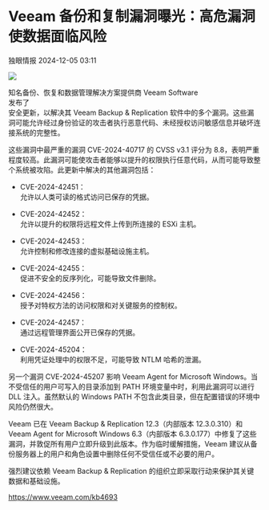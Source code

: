 #  Veeam 备份和复制漏洞曝光：高危漏洞使数据面临风险   
 独眼情报   2024-12-05 03:11  
  
![](https://mmbiz.qpic.cn/sz_mmbiz_jpg/KgxDGkACWnQhEicGhSWcS40x9K5N4Sib8RKl8f8omGicha8BcF4PoGmzjicRtyWw7ErH9IU4ibNibM2viafp8CsgKbyQQ/640?wx_fmt=other&from=appmsg "")  
  
知名备份、恢复和数据管理解决方案提供商 Veeam Software  
发布了  
安全更新，以解决其 Veeam Backup & Replication 软件中的多个漏洞。这些漏洞可能允许经过身份验证的攻击者执行恶意代码、未经授权访问敏感信息并破坏连接系统的完整性。  
  
这些漏洞中最严重的漏洞 CVE-2024-40717 的 CVSS v3.1 评分为 8.8，表明严重程度较高。此漏洞可能使攻击者能够以提升的权限执行任意代码，从而可能导致整个系统被攻陷。此更新中解决的其他漏洞包括：  
- CVE-2024-42451：  
允许以人类可读的格式访问已保存的凭据。  
  
- CVE-2024-42452：  
允许以提升的权限将远程文件上传到所连接的 ESXi 主机。  
  
- CVE-2024-42453：  
允许控制和修改连接的虚拟基础设施主机。  
  
- CVE-2024-42455：  
促进不安全的反序列化，可能导致文件删除。  
  
- CVE-2024-42456：  
授予对特权方法的访问权限和对关键服务的控制权。  
  
- CVE-2024-42457：  
通过远程管理界面公开已保存的凭据。  
  
- CVE-2024-45204：  
利用凭证处理中的权限不足，可能导致 NTLM 哈希的泄漏。  
  
另一个漏洞 CVE-2024-45207 影响 Veeam Agent for Microsoft Windows。当不受信任的用户可写入的目录添加到 PATH 环境变量中时，利用此漏洞可以进行 DLL 注入。虽然默认的 Windows PATH 不包含此类目录，但在配置错误的环境中风险仍然很大。  
  
Veeam 已在 Veeam Backup & Replication 12.3（内部版本 12.3.0.310）和 Veeam Agent for Microsoft Windows 6.3（内部版本 6.3.0.177）中修复了这些漏洞，并敦促所有用户立即升级到此版本。作为临时缓解措施，Veeam 建议从备份服务器上的用户和角色设置中删除任何不受信任或不必要的用户。  
  
强烈建议依赖 Veeam Backup & Replication 的组织立即采取行动来保护其关键数据和基础设施。  
  
https://www.veeam.com/kb4693  
  
